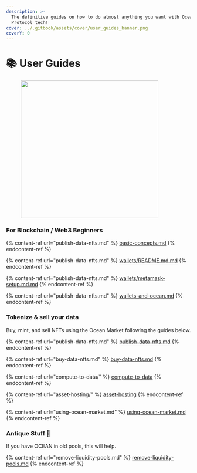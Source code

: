 ```yaml
---
description: >-
  The definitive guides on how to do almost anything you want with Ocean
  Protocol tech!
cover: ../.gitbook/assets/cover/user_guides_banner.png
coverY: 0
---
```


# 📚 User Guides

<figure><img src="../.gitbook/assets/gif/follow-instructions.gif" alt="" width="375"><figcaption></figcaption></figure>

### For Blockchain / Web3 Beginners

{% content-ref url="publish-data-nfts.md" %}
[basic-concepts.md](basic-concepts.md)
{% endcontent-ref %}

{% content-ref url="publish-data-nfts.md" %}
[wallets/README.md.md](wallets/README.md.md)
{% endcontent-ref %}

{% content-ref url="publish-data-nfts.md" %}
[wallets/metamask-setup.md.md](wallets/metamask-setup.md.md)
{% endcontent-ref %}

{% content-ref url="publish-data-nfts.md" %}
[wallets-and-ocean.md](wallets-and-ocean.md)
{% endcontent-ref %}


### Tokenize & sell your data

Buy, mint, and sell NFTs using the Ocean Market following the guides below.

{% content-ref url="publish-data-nfts.md" %}
[publish-data-nfts.md](publish-data-nfts.md)
{% endcontent-ref %}

{% content-ref url="buy-data-nfts.md" %}
[buy-data-nfts.md](buy-data-nfts.md)
{% endcontent-ref %}

{% content-ref url="compute-to-data/" %}
[compute-to-data](compute-to-data/README.md)
{% endcontent-ref %}

{% content-ref url="asset-hosting/" %}
[asset-hosting](asset-hosting/README.md)
{% endcontent-ref %}

{% content-ref url="using-ocean-market.md" %}
[using-ocean-market.md](using-ocean-market.md)
{% endcontent-ref %}

### Antique Stuff 🏺

If you have OCEAN in old pools, this will help.

{% content-ref url="remove-liquidity-pools.md" %}
[remove-liquidity-pools.md](remove-liquidity-pools.md)
{% endcontent-ref %}
